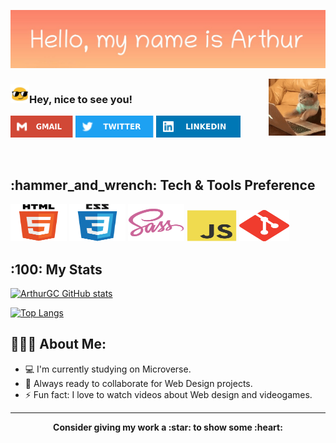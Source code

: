 <p align="center">
  <img src="arthur_greeting1.png" alt="Hi, my name is Alex - greeting image">
</p>

<img align="right" alt="coding cat" src="public/cat-pc.gif" width="18%"/>

### <img alt="glass-emoticon" src="public/glass-face.gif" width="30"/>Hey, nice to see you!


<p align="left">
<a href="https://github.com/ArthurGC/ArthurGC"><img alt="Gmail" src="public/gmail-icon.svg" width="100" height="35" /></a>
<a href="https://github.com/ArthurGC/ArthurGC"><img alt="Twitter" src="public/twitter-icon.svg" width="125" height="35" /></a>
<a href="https://github.com/ArthurGC/ArthurGC"><img alt="LinkedIn" src="public/linkedIn-icon.svg" width="135" height="35" /></a>
</p>
 
<br>

<h2> :hammer_and_wrench: Tech & Tools Preference </h2>
<div align="left">
	<img alt="Html5" src="public/html5-original.svg" width="90" height="60" />
  <img alt="Css3" src="public/css3-original.svg" width="90" height="60" />
  <img alt="Sass" src="public/sass-original.svg" width="90" height="60" />
  <img alt="Javascript" src="public/javascript-original.svg" width="80" height="50" />
  <img alt="Git" src="public/git-original.svg" width="80" height="50" />
</div>

<h2>:100: My Stats</h2>

[![ArthurGC GitHub stats](https://github-readme-stats.vercel.app/api?username=ArthurGC&show_icons=true&theme=vue-dark)](https://github.com/ArthurGC/github-readme-stats)

[![Top Langs](https://github-readme-stats.vercel.app/api/top-langs/?username=ArthurGC&layout=compact&theme=vue-dark)](https://github.com/ArthurGC/github-readme-stats)

<h2 align="left">👨🏻‍💻 About Me:</h2>

- :computer: I'm currently studying on Microverse.
- :rocket: Always ready to collaborate for Web Design projects.
- :zap: Fun fact: I love to watch videos about Web design and videogames.

<hr>

<p align="center">
	<strong>Consider giving my work a :star: to show some :heart:</strong>
</p>


